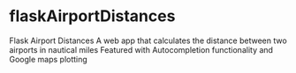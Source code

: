 # flaskAirportDistances
Flask Airport Distances A web app that calculates the distance between two airports in nautical miles Featured with Autocompletion functionality and Google maps plotting
